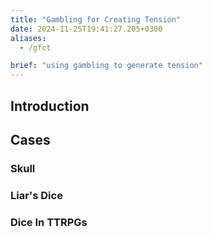 ```yaml
---
title: "Gambling for Creating Tension"
date: 2024-11-25T19:41:27.205+0300
aliases:
  - /gfct

brief: "using gambling to generate tension" 
---
```


## Introduction

## Cases

### Skull

### Liar's Dice

### Dice In TTRPGs
